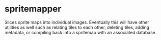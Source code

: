 # spritemapper
Slices sprite maps into individual images. Eventually this will have other utilities as well such as relating tiles to each other, deleting tiles, adding metadata, or compiling back into a spritemap with an associated database.
